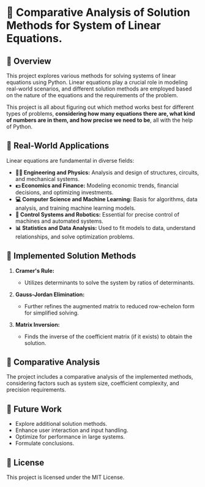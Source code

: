 # 🤯 Comparative Analysis of Solution Methods for System of Linear Equations.

## 📝 Overview

This project explores various methods for solving systems of linear equations using Python. Linear equations play a crucial role in modeling real-world scenarios, and different solution methods are employed based on the nature of the equations and the requirements of the problem.

This project is all about figuring out which method works best for different types of problems, **considering how many equations there are, what kind of numbers are in them, and how precise we need to be**, all with the help of Python.

## 🚗 Real-World Applications

Linear equations are fundamental in diverse fields:

- **👩‍🔬 Engineering and Physics:** Analysis and design of structures, circuits, and mechanical systems.
- **💵 Economics and Finance:** Modeling economic trends, financial decisions, and optimizing investments.
- **💻 Computer Science and Machine Learning:** Basis for algorithms, data analysis, and training machine learning models.
- **🤖 Control Systems and Robotics:** Essential for precise control of machines and automated systems.
- **📊 Statistics and Data Analysis:** Used to fit models to data, understand relationships, and solve optimization problems.

## 💪 Implemented Solution Methods

1. **Cramer's Rule:**

   - Utilizes determinants to solve the system by ratios of determinants.

2. **Gauss-Jordan Elimination:**

   - Further refines the augmented matrix to reduced row-echelon form for simplified solving.

3. **Matrix Inversion:**
   - Finds the inverse of the coefficient matrix (if it exists) to obtain the solution.

## 🔎 Comparative Analysis

The project includes a comparative analysis of the implemented methods, considering factors such as system size, coefficient complexity, and precision requirements.

## 🔮 Future Work

- Explore additional solution methods.
- Enhance user interaction and input handling.
- Optimize for performance in large systems.
- Formulate conclusions.

<!-- ## 💖 Acknowledgments

The project relies on the fractions module in Python for precise arithmetic. -->

## 📃 License

This project is licensed under the MIT License.

